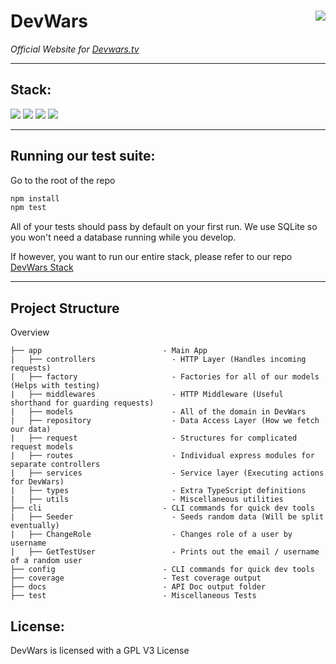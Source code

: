 # DevWars <img align="right" src="http://i.imgur.com/D9giOVL.png">

_Official Website for [Devwars.tv](http://devwars.tv/)_

---

## Stack:

[<img src="https://img.shields.io/badge/Express-brightgreen.svg">](https://expressjs.com/)
[<img src="https://img.shields.io/badge/Typescript-0076c6.svg">](https://www.typescriptlang.org/)
[<img src="https://img.shields.io/badge/TypeORM-red.svg">](http://typeorm.io/#/)
[<img src="https://img.shields.io/badge/MySQL-orange.svg">](https://www.mysql.com/)

---

## Running our test suite:

Go to the root of the repo

```bash
npm install
npm test
```

All of your tests should pass by default on your first run. We use SQLite so you won't need a database running while you develop.

If however, you want to run our entire stack, please refer to our repo [DevWars Stack](https://github.com/DevWars/devwars-stack)

---

## Project Structure

Overview

    ├── app                           - Main App
    |   ├── controllers                 - HTTP Layer (Handles incoming requests)
    |   ├── factory                     - Factories for all of our models (Helps with testing)
    |   ├── middlewares                 - HTTP Middleware (Useful shorthand for guarding requests)
    |   ├── models                      - All of the domain in DevWars
    |   ├── repository                  - Data Access Layer (How we fetch our data)
    |   ├── request                     - Structures for complicated request models
    |   ├── routes                      - Individual express modules for separate controllers
    |   ├── services                    - Service layer (Executing actions for DevWars)
    |   ├── types                       - Extra TypeScript definitions
    |   ├── utils                       - Miscellaneous utilities
    ├── cli                           - CLI commands for quick dev tools
    |   ├── Seeder                      - Seeds random data (Will be split eventually)
    |   ├── ChangeRole                  - Changes role of a user by username
    |   ├── GetTestUser                 - Prints out the email / username of a random user
    ├── config                        - CLI commands for quick dev tools
    ├── coverage                      - Test coverage output
    ├── docs                          - API Doc output folder
    ├── test                          - Miscellaneous Tests

## License:

DevWars is licensed with a GPL V3 License
